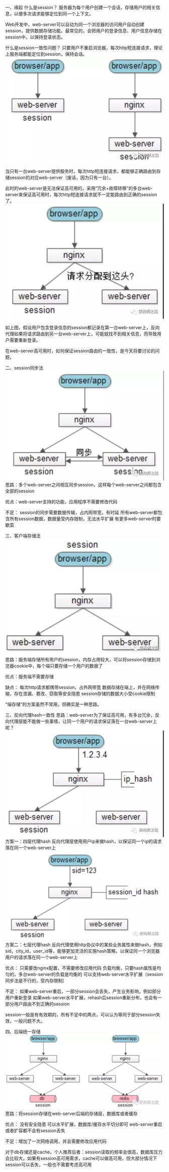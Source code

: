 一、缘起
什么是session？
服务器为每个用户创建一个会话，存储用户的相关信息，以便多次请求能够定位到同一个上下文。
 
Web开发中，web-server可以自动为同一个浏览器的访问用户自动创建session，提供数据存储功能。最常见的，会把用户的登录信息、用户信息存储在session中，以保持登录状态。
 
什么是session一致性问题？
只要用户不重启浏览器，每次http短连接请求，理论上服务端都能定位到session，保持会话。
![image](https://github.com/seakingOne/architects/blob/master/resource/session/1.jpg)

当只有一台web-server提供服务时，每次http短连接请求，都能够正确路由到存储session的对应web-server（废话，因为只有一台）。

此时的web-server是无法保证高可用的，采用“冗余+故障转移”的多台web-server来保证高可用时，每次http短连接请求就不一定能路由到正确的session了。
![image](https://github.com/seakingOne/architects/blob/master/resource/session/2.jpg)

如上图，假设用户包含登录信息的session都记录在第一台web-server上，反向代理如果将请求路由到另一台web-server上，可能就找不到相关信息，而导致用户需要重新登录。

在web-server高可用时，如何保证session路由的一致性，是今天将要讨论的问题。

二、session同步法
![image](https://github.com/seakingOne/architects/blob/master/resource/session/3.jpg)
思路：多个web-server之间相互同步session，这样每个web-server之间都包含全部的session

优点：web-server支持的功能，应用程序不需要修改代码

不足：
session的同步需要数据传输，占内网带宽，有时延
所有web-server都包含所有session数据，数据量受内存限制，无法水平扩展
有更多web-server时要歇菜

三、客户端存储法
![image](https://github.com/seakingOne/architects/blob/master/resource/session/4.jpg)
思路：服务端存储所有用户的session，内存占用较大，可以将session存储到浏览器cookie中，每个端只要存储一个用户的数据了

优点：服务端不需要存储

缺点：
每次http请求都携带session，占外网带宽
数据存储在端上，并在网络传输，存在泄漏、篡改、窃取等安全隐患
session存储的数据大小受cookie限制

“端存储”的方案虽然不常用，但确实是一种思路。

三、反向代理hash一致性
思路：web-server为了保证高可用，有多台冗余，反向代理层能不能做一些事情，让同一个用户的请求保证落在一台web-server上呢？
![image](https://github.com/seakingOne/architects/blob/master/resource/session/5.jpg)
方案一：四层代理hash
反向代理层使用用户ip来做hash，以保证同一个ip的请求落在同一个web-server上
![image](https://github.com/seakingOne/architects/blob/master/resource/session/6.jpg)
方案二：七层代理hash
反向代理使用http协议中的某些业务属性来做hash，例如sid，city_id，user_id等，能够更加灵活的实施hash策略，以保证同一个浏览器用户的请求落在同一个web-server上

优点：
只需要改nginx配置，不需要修改应用代码
负载均衡，只要hash属性是均匀的，多台web-server的负载是均衡的
可以支持web-server水平扩展（session同步法是不行的，受内存限制）

不足：
如果web-server重启，一部分session会丢失，产生业务影响，例如部分用户重新登录
如果web-server水平扩展，rehash后session重新分布，也会有一部分用户路由不到正确的session

session一般是有有效期的，所有不足中的两点，可以认为等同于部分session失效，一般问题不大。

四、后端统一存储
![image](https://github.com/seakingOne/architects/blob/master/resource/session/7.jpg)
思路：将session存储在web-server后端的存储层，数据库或者缓存

优点：
没有安全隐患
可以水平扩展，数据库/缓存水平切分即可
web-server重启或者扩容都不会有session丢失

不足：增加了一次网络调用，并且需要修改应用代码

对于db存储还是cache，个人推荐后者：session读取的频率会很高，数据库压力会比较大。如果有session高可用需求，cache可以做高可用，但大部分情况下session可以丢失，一般也不需要考虑高可用






